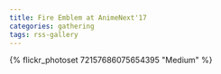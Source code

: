 ```yaml
---
title: Fire Emblem at AnimeNext'17
categories: gathering
tags: rss-gallery
---
```


{% flickr_photoset 72157686075654395 "Medium" %}